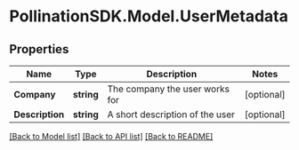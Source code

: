 
# PollinationSDK.Model.UserMetadata

## Properties

Name | Type | Description | Notes
------------ | ------------- | ------------- | -------------
**Company** | **string** | The company the user works for | [optional] 
**Description** | **string** | A short description of the user | [optional] 

[[Back to Model list]](../README.md#documentation-for-models)
[[Back to API list]](../README.md#documentation-for-api-endpoints)
[[Back to README]](../README.md)

